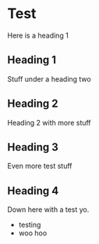 # Test

Here is a heading 1

## Heading 1

Stuff under a heading two

## Heading 2

Heading 2 with more stuff

## Heading 3

Even more test stuff

## Heading 4

Down here with a test yo.
- testing
- woo hoo